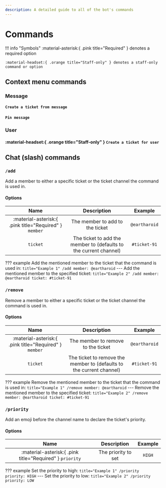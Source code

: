 ```yaml
---
description: A detailed guide to all of the bot's commands
---
```


# Commands

!!! info "Symbols"
	:material-asterisk:{ .pink title="Required" } denotes a required option

	:material-headset:{ .orange title="Staff-only" } denotes a staff-only command or option

## Context menu commands

### Message

#### `Create a ticket from message`

#### `Pin message`

### User

#### :material-headset:{ .orange title="Staff-only" } `Create a ticket for user`

## Chat (slash) commands

### `/add`

Add a member to either a specific ticket or the ticket channel the command is used in.  

#### Options

|                          Name                          |                            Description                            |    Example    |
| :----------------------------------------------------: | :---------------------------------------------------------------: | :-----------: |
| :material-asterisk:{ .pink title="Required" } `member` |                  The member to add to the ticket                  | `@eartharoid` |
|                        `ticket`                        | The ticket to add the member to (defaults to the current channel) | `#ticket-91`  |

??? example
	Add the mentioned member to the ticket that the command is used in:
	``` title="Example 1"
	/add member: @eartharoid
	```
	---
	Add the mentioned member to the specified ticket:
	``` title="Example 2"
	/add member: @eartharoid ticket: #ticket-91
	```
	
### `/remove`

Remove a member to either a specific ticket or the ticket channel the command is used in.  

#### Options

|                          Name                          |                            Description                               |    Example    |
| :----------------------------------------------------: | :------------------------------------------------------------------: | :-----------: |
| :material-asterisk:{ .pink title="Required" } `member` |                  The member to remove to the ticket                  | `@eartharoid` |
|                        `ticket`                        | The ticket to remove the member to (defaults to the current channel) | `#ticket-91`  |

??? example
	Remove the mentioned member to the ticket that the command is used in:
	``` title="Example 1"
	/remove member: @eartharoid
	```
	---
	Remove the mentioned member to the specified ticket:
	``` title="Example 2"
	/remove member: @eartharoid ticket: #ticket-91
	```

### `/priority`

Add an emoji before the channel name to declare the ticket's priority.

#### Options

|                          Name                            |                            Description                            |    Example    |
| :------------------------------------------------------: | :---------------------------------------------------------------: | :-----------: |
| :material-asterisk:{ .pink title="Required" } `priority` |                  The priority to set		               |     `HIGH`    |

??? example
	Set the priority to high:
	``` title="Example 1"
	/priority priority: HIGH
	```
	---
	Set the priority to low:
	``` title="Example 2"
	/priority priority: LOW
	```
